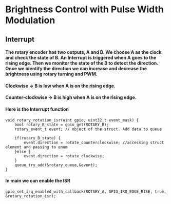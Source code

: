 # Brightness Control with Pulse Width Modulation

## Interrupt

#### The rotary encoder has two outputs, A and B. We choose A as the clock and check the state of B. An Interrupt is triggered when A goes to the rising edge. Then we monitor the state of the B to detect the direction. Once we identify the direction we can increase and decrease the brightness using rotary turning and PWM.

#### Clockwise -> B is low when A is on the rising edge.

#### Counter-clockwise -> B is high when A is on the rising edge.

#### Here is the Interrupt function

    void rotary_rotation_isr(uint gpio, uint32_t event_mask) {
        bool rotary_B_state = gpio_get(ROTARY_B);
        rotary_event_t event; // object of the struct. Add data to queue

        if(rotary_B_state) {
            event.direction = rotate_counterclockwise; //accessing struct element and passing to enum
        }else {
            event.direction = rotate_clockwise;
        }
        queue_try_add(&rotary_queue,&event);
    }

#### In main we can enable the ISR

    gpio_set_irq_enabled_with_callback(ROTARY_A, GPIO_IRQ_EDGE_RISE, true, &rotary_rotation_isr);


